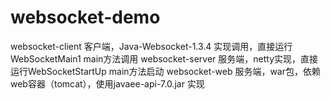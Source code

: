 # websocket-demo

websocket-client 客户端，Java-Websocket-1.3.4 实现调用，直接运行 WebSocketMain1 main方法调用
websocket-server 服务端，netty实现，直接运行WebSocketStartUp main方法启动
websocket-web    服务端，war包，依赖web容器（tomcat），使用javaee-api-7.0.jar 实现
